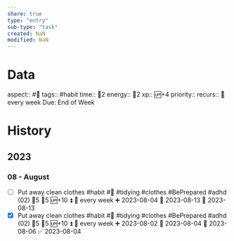 ```yaml
---
share: true
type: "entry"
sub-type: "task"
created: NaN 
modified: NaN
---
```

# Data
aspect:: #🧠
tags:: #habit
time:: 🍅2
energy:: 🥄2
xp:: 🆙+4
priority:: 
recurs:: 🔁 every week
Due: End of Week
# History
## 2023
### 08 - August
- [ ] Put away clean clothes #habit #🧹 #tidying #clothes #BePrepared #adhd (02) 🍅5 🥄5 🆙+10 ⏫ 🔁 every week ➕ 2023-08-04 🛫 2023-08-13 📅 2023-08-13
- [x] Put away clean clothes #habit #🧹 #tidying #clothes #BePrepared #adhd (02) 🍅5 🥄5 🆙+10 ⏫ 🔁 every week ➕ 2023-08-02 🛫 2023-08-04 📅 2023-08-06 ✅ 2023-08-04